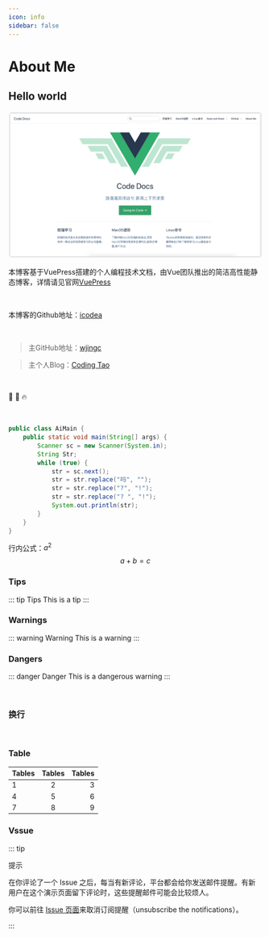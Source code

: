 ```yaml
---
icon: info
sidebar: false
---
```



# About Me

## Hello world

![leica-logo](https://raw.githubusercontent.com/icodea/upic/master/uPic/vueblog.png)

本博客基于VuePress搭建的个人编程技术文档，由Vue团队推出的简洁高性能静态博客，详情请见官网[VuePress](https://vuepress.vuejs.org/zh/)

<br/>

本博客的Github地址：[icodea](https://github.com/icodea)

<br/>

> 主GitHub地址：[wjingc](https://github.com/WJingC)

> 主个人Blog：[Coding Tao](https://wjingc.github.io/)

<br/>

:tada: :100: :fire:

<br/>

```java
public class AiMain {
    public static void main(String[] args) {
        Scanner sc = new Scanner(System.in);
        String Str;
        while (true) {
            str = sc.next();
            str = str.replace("吗", "");
            str = str.replace("?", "!");
            str = str.replace("? ", "!");
            System.out.println(str);
        }
    }
}
```

行内公式：$a^2$
$$
a+b=c
$$

### Tips
::: tip Tips
This is a tip
:::

### Warnings

::: warning Warning
This is a warning
:::

### Dangers
::: danger Danger
This is a dangerous warning
:::

<br/>

### 换行

<br/>


### Table
| Tables | Tables | Tables |
| ------ | :----: | -----: |
| 1      |   2    |      3 |
| 4      |   5    |      6 |
| 7      |   8    |      9 |


### Vssue

::: tip

提示

在你评论了一个 Issue 之后，每当有新评论，平台都会给你发送邮件提醒。有新用户在这个演示页面留下评论时，这些提醒邮件可能会比较烦人。

你可以前往 [Issue 页面](https://github.com/meteorlxy/vssue/issues/1)来取消订阅提醒（unsubscribe the notifications）。

:::
